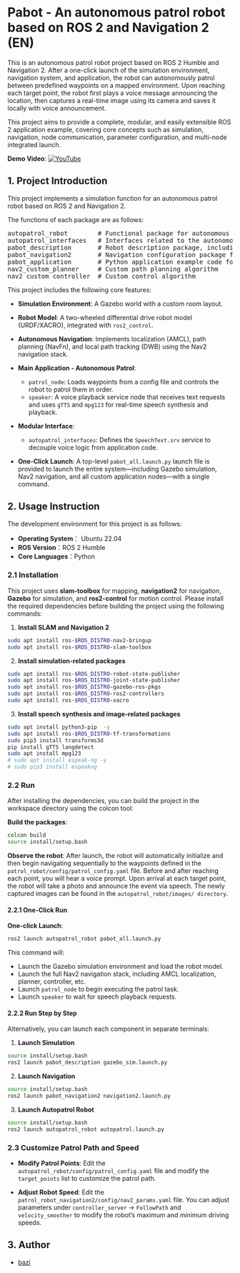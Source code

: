 # Pabot - An autonomous patrol robot based on ROS 2 and Navigation 2 (EN)

This is an autonomous patrol robot project based on ROS 2 Humble and Navigation 2. After a one-click launch of the simulation environment, navigation system, and application, the robot can autonomously patrol between predefined waypoints on a mapped environment. Upon reaching each target point, the robot first plays a voice message announcing the location, then captures a real-time image using its camera and saves it locally with voice announcement.

This project aims to provide a complete, modular, and easily extensible ROS 2 application example, covering core concepts such as simulation, navigation, node communication, parameter configuration, and multi-node integrated launch.

**Demo Video**:  [![YouTube](https://img.shields.io/badge/YouTube-Watch-red?logo=youtube&logoColor=white)](https://youtu.be/tghYcGstC8o)

## 1. Project Introduction

This project implements a simulation function for an autonomous patrol robot based on ROS 2 and Navigation 2.

The functions of each package are as follows:
<pre>autopatrol_robot        # Functional package for autonomous patrol implementation
autopatrol_interfaces   # Interfaces related to the autonomous patrol system
pabot_description       # Robot description package, including simulation configurations
pabot_navigation2       # Navigation configuration package for the robot
pabot_application       # Python application example code for robot navigation
nav2_custom_planner     # Custom path planning algorithm
nav2_custom_controller  # Custom control algorithm</pre>

This project includes the following core features:
*   **Simulation Environment**: A Gazebo world with a custom room layout.

*   **Robot Model**: A two-wheeled differential drive robot model (URDF/XACRO), integrated with `ros2_control`.

*   **Autonomous Navigation**: Implements localization (AMCL), path planning (NavFn), and local path tracking (DWB) using the Nav2 navigation stack.

*   **Main Application - Autonomous Patrol**:
    *   `patrol_node`: Loads waypoints from a config file and controls the robot to patrol them in order.
    *   `speaker`: A voice playback service node that receives text requests and uses `gTTS` and `mpg123` for real-time speech synthesis and playback.

*   **Modular Interface**:
    *   `autopatrol_interfaces`: Defines the `SpeechText.srv` service to decouple voice logic from application code.

*   **One-Click Launch**: A top-level `pabot_all.launch.py` launch file is provided to launch the entire system—including Gazebo simulation, Nav2 navigation, and all custom application nodes—with a single command.

## 2. Usage Instruction

The development environment for this project is as follows:

*   **Operating System**： Ubuntu 22.04
*   **ROS Version**：ROS 2 Humble
*   **Core Languages**：Python

### 2.1 Installation

This project uses **slam-toolbox** for mapping, **navigation2** for navigation, **Gazebo** for simulation, and **ros2-control** for motion control. Please install the required dependencies before building the project using the following commands:

1. **Install SLAM and Navigation 2**
```bash
sudo apt install ros-$ROS_DISTRO-nav2-bringup 
sudo apt install ros-$ROS_DISTRO-slam-toolbox
```

2. **Install simulation-related packages**
```bash
sudo apt install ros-$ROS_DISTRO-robot-state-publisher
sudo apt install ros-$ROS_DISTRO-joint-state-publisher 
sudo apt install ros-$ROS_DISTRO-gazebo-ros-pkgs 
sudo apt install ros-$ROS_DISTRO-ros2-controllers 
sudo apt install ros-$ROS_DISTRO-xacro
```

3. **Install speech synthesis and image-related packages**
```bash
sudo apt install python3-pip  -y
sudo apt install ros-$ROS_DISTRO-tf-transformations
sudo pip3 install transforms3d
pip install gTTS langdetect
sudo apt install mpg123
# sudo apt install espeak-ng -y
# sudo pip3 install espeakng
```

### 2.2 Run

After installing the dependencies, you can build the project in the workspace directory using the colcon tool:

**Build the packages**:
```bash
colcon build
source install/setup.bash
```

**Observe the robot**:
After launch, the robot will automatically initialize and then begin navigating sequentially to the waypoints defined in the `patrol_robot/config/patrol_config.yaml` file. Before and after reaching each point, you will hear a voice prompt. Upon arrival at each target point, the robot will take a photo and announce the event via speech. The newly captured images can be found in the `autopatrol_robot/images/ directory`.

#### 2.2.1 One-Click Run

**One-click Launch**:
```bash
ros2 launch autopatrol_robot pabot_all.launch.py
```
This command will:
- Launch the Gazebo simulation environment and load the robot model.
- Launch the full Nav2 navigation stack, including AMCL localization, planner, controller, etc.
- Launch `patrol_node` to begin executing the patrol task.
- Launch `speaker` to wait for speech playback requests.

#### 2.2.2 Run Step by Step

Alternatively, you can launch each component in separate terminals:

1.  **Launch Simulation**
```bash
source install/setup.bash
ros2 launch pabot_description gazebo_sim.launch.py
```

2.  **Launch Navigation**
```bash
source install/setup.bash
ros2 launch pabot_navigation2 navigation2.launch.py
```

3.  **Launch Autopatrol Robot**
```bash
source install/setup.bash
ros2 launch autopatrol_robot autopatrol.launch.py
```

### 2.3 Customize Patrol Path and Speed

*   **Modify Patrol Points**:
    Edit the `autopatrol_robot/config/patrol_config.yaml` file and modify the `target_points` list to customize the patrol path.

*   **Adjust Robot Speed**:
    Edit the `patrol_robot_navigation2/config/nav2_params.yaml` file. You can adjust parameters under `controller_server` → `FollowPath` and `velocity_smoother` to modify the robot’s maximum and minimum driving speeds.

## 3. Author

- [bazi](https://youtu.be/tghYcGstC8o)
